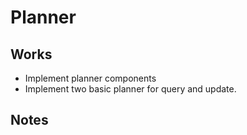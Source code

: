 # Planner

## Works

- Implement planner components
- Implement two basic planner for query and update.

## Notes
